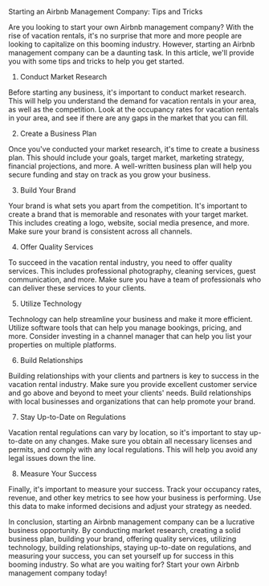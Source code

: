 Starting an Airbnb Management Company: Tips and Tricks

Are you looking to start your own Airbnb management company? With the rise of vacation rentals, it's no surprise that more and more people are looking to capitalize on this booming industry. However, starting an Airbnb management company can be a daunting task. In this article, we'll provide you with some tips and tricks to help you get started.

1. Conduct Market Research

Before starting any business, it's important to conduct market research. This will help you understand the demand for vacation rentals in your area, as well as the competition. Look at the occupancy rates for vacation rentals in your area, and see if there are any gaps in the market that you can fill.

2. Create a Business Plan

Once you've conducted your market research, it's time to create a business plan. This should include your goals, target market, marketing strategy, financial projections, and more. A well-written business plan will help you secure funding and stay on track as you grow your business.

3. Build Your Brand

Your brand is what sets you apart from the competition. It's important to create a brand that is memorable and resonates with your target market. This includes creating a logo, website, social media presence, and more. Make sure your brand is consistent across all channels.

4. Offer Quality Services

To succeed in the vacation rental industry, you need to offer quality services. This includes professional photography, cleaning services, guest communication, and more. Make sure you have a team of professionals who can deliver these services to your clients.

5. Utilize Technology

Technology can help streamline your business and make it more efficient. Utilize software tools that can help you manage bookings, pricing, and more. Consider investing in a channel manager that can help you list your properties on multiple platforms.

6. Build Relationships

Building relationships with your clients and partners is key to success in the vacation rental industry. Make sure you provide excellent customer service and go above and beyond to meet your clients' needs. Build relationships with local businesses and organizations that can help promote your brand.

7. Stay Up-to-Date on Regulations

Vacation rental regulations can vary by location, so it's important to stay up-to-date on any changes. Make sure you obtain all necessary licenses and permits, and comply with any local regulations. This will help you avoid any legal issues down the line.

8. Measure Your Success

Finally, it's important to measure your success. Track your occupancy rates, revenue, and other key metrics to see how your business is performing. Use this data to make informed decisions and adjust your strategy as needed.

In conclusion, starting an Airbnb management company can be a lucrative business opportunity. By conducting market research, creating a solid business plan, building your brand, offering quality services, utilizing technology, building relationships, staying up-to-date on regulations, and measuring your success, you can set yourself up for success in this booming industry. So what are you waiting for? Start your own Airbnb management company today!